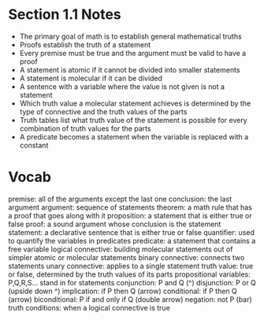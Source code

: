 # Section 1.1 Notes
- The primary goal of math is to establish general mathematical truths
- Proofs establish the truth of a statement
- Every premise must be true and the argument must be valid to have a proof
- A statement is atomic if it cannot be divided into smaller statements
- A statement is molecular if it can be divided
- A sentence with a variable where the value is not given is not a statement
- Which truth value a molecular statement achieves is determined by the type of connective and the truth values of the parts
- Truth tables list what truth value of the statement is possible for every combination of truth values for the parts
- A predicate becomes a statement when the variable is replaced with a constant

# Vocab
premise: all of the arguments except the last one
conclusion: the last argument
argument: sequence of statements
theorem: a math rule that has a proof that goes along with it
proposition: a statement that is either true or false
proof: a sound argument whose conclusion is the statement
statement: a declarative sentence that is either true or false
quantifier: used to quantify the variables in predicates
predicate: a statement that contains a free variable
logical connective: building molecular statements out of simpler atomic or molecular statements
binary connective: connects two statements
unary connective: applies to a single statement
truth value: true or false, determined by the truth values of its parts
propositional variables: P,Q,R,S… stand in for statements
conjunction: P and Q (^)
disjunction: P or Q (upside down ^)
implication: if P then Q (arrow)
conditional: if P then Q (arrow)
biconditional: P if and only if Q (double arrow)
negation: not P (bar)
truth conditions: when a logical connective is true
